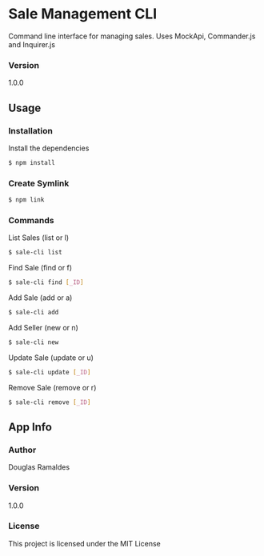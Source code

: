 # Sale Management CLI

Command line interface for managing sales. Uses MockApi, Commander.js and Inquirer.js

### Version
1.0.0

## Usage

### Installation

Install the dependencies

```sh
$ npm install
```

### Create Symlink

```sh
$ npm link
```

### Commands

List Sales (list or l)
```sh
$ sale-cli list
```

Find Sale (find or f)
```sh
$ sale-cli find [_ID]
```

Add Sale (add or a)
```sh
$ sale-cli add
```

Add Seller (new or n)
```sh
$ sale-cli new
```

Update Sale (update or u)
```sh
$ sale-cli update [_ID]
```

Remove Sale (remove or r)
```sh
$ sale-cli remove [_ID]
```

## App Info

### Author

Douglas Ramaldes

### Version

1.0.0

### License

This project is licensed under the MIT License